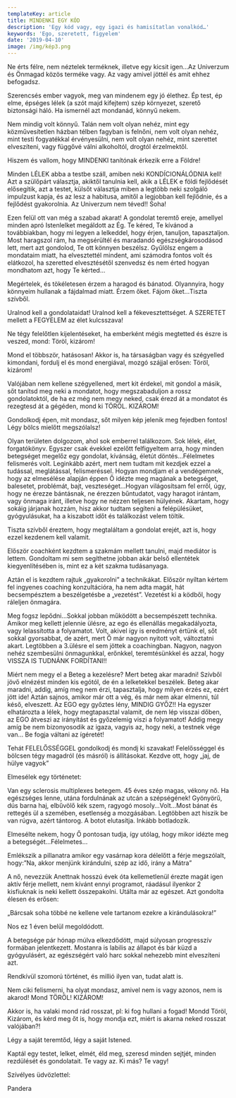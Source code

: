 ```yaml
---
templateKey: article
title: MINDENKI EGY KÓD
description: 'Egy kód vagy, egy igazi és hamisítatlan vonalkód…'
keywords: 'Ego, szeretett, figyelem'
date: '2019-04-10'
image: /img/kép3.png
---
```

Ne érts félre, nem néztelek terméknek, illetve egy kicsit igen…Az Univerzum és Önmagad közös terméke vagy. Az vagy amivel jöttél és amit ehhez befogadsz.

Szerencsés ember vagyok, meg van mindenem egy jó élethez. Ép test, ép elme, épséges lélek (a szót majd kifejtem) szép környezet, szerető biztonsági háló. Ha ismernél azt mondanád, könnyű nekem.

Nem mindig volt könnyű. Talán nem volt olyan nehéz, mint egy közművesítetlen házban télben fagyban is felnőni, nem volt olyan nehéz, mint testi fogyatékkal érvényesülni, nem volt olyan nehéz, mint szerettet elveszíteni, vagy függővé válni alkoholtól, drogtól érzelmektől.

Hiszem és vallom, hogy MINDENKI tanítónak érkezik erre a Földre!

Minden LÉLEK abba a testbe száll, amiben neki KONDÍCIONÁLÓDNIA kell! Azt a szülőpárt választja, akiktől tanulnia kell, akik a LÉLEK e földi fejlődését elősegítik, azt a testet, külsőt választja miben a legtöbb neki szolgáló impulzust kapja, és az lesz a habitusa, amitől a legjobban kell fejlődnie, és a fejlődést gyakorolnia. Az Univerzum nem téved!! Soha!

Ezen felül ott van még a szabad akarat! A gondolat teremtő ereje, amellyel minden apró Istenlelket megáldott az Ég. Te kéred, Te kívánod a továbbiakban, hogy mi legyen a lelkeddel, hogy érjen, tanuljon, tapasztaljon. Most haragszol rám, ha megsérültél és maradandó egészségkárosodásod lett, mert azt gondolod, Te ott könnyen beszélsz. Gyűlölsz engem a mondataim miatt, ha elvesztettél mindent, ami számodra fontos volt és elátkozol, ha szeretted elvesztésétől szenvedsz és nem érted hogyan mondhatom azt, hogy Te kérted…

Megértelek, és tökéletesen érzem a haragod és bánatod. Olyannyira, hogy könnyeim hullanak a fájdalmad miatt. Érzem őket. Fájom őket…Tiszta szívből.

Uralnod kell a gondolataidat! Uralnod kell a fékevesztettséget. A SZERETET mellett a FEGYELEM az élet kulcsszava!

Ne tégy felelőtlen kijelentéseket, ha emberként mégis megtetted és észre is veszed, mond: Töröl, kizárom!

Mond el többször, hatásosan! Akkor is, ha társaságban vagy és szégyelled kimondani, fordulj el és mond energiával, mozgó szájjal erősen: Töröl, kizárom!

Valójában nem kellene szégyellened, mert kit érdekel, mit gondol a másik, sőt tanítsd meg neki a mondatot, hogy megszabaduljon a rossz gondolatoktól, de ha ez még nem megy neked, csak érezd át a mondatot és rezegtesd át a gégéden, mond ki TÖRÖL. KIZÁROM!

Gondolkodj épen, mit mondasz, sőt milyen kép jelenik meg fejedben fontos! Légy bölcs mielőtt megszólalsz!

Olyan területen dolgozom, ahol sok emberrel találkozom. Sok lélek, élet, forgatókönyv. Egyszer csak évekkel ezelőtt felfigyeltem arra, hogy minden betegséget megelőz egy gondolat, kívánság, életút döntés…Félelmetes felismerés volt. Leginkább azért, mert nem tudtam mit kezdjek ezzel a tudással, meglátással, felismeréssel. Hogyan mondjam el a vendégemnek, hogy az elmesélése alapján éppen Ő idézte meg magának a betegséget, balesetet, problémát, bajt, veszteséget…Hogyan világosítsam fel erről, úgy, hogy ne érezze bántásnak, ne érezzen bűntudatot, vagy haragot irántam, vagy önmaga iránt, illetve hogy ne nézzen teljesen hülyének. Akartam, hogy sokáig járjanak hozzám, hisz akkor tudtam segíteni a felépülésüket, gyógyulásukat, ha a kiszabott időt és találkozást velem töltik.

Tiszta szívből éreztem, hogy megtaláltam a gondolat erejét, azt is, hogy ezzel kezdenem kell valamit.

Először coachként kezdtem a szakmám mellett tanulni, majd mediátor is lettem. Gondoltam mi sem segíthetne jobban akár belső ellentétek kiegyenlítésében is, mint ez a két szakma tudásanyaga.

Aztán el is kezdtem rajtuk „gyakorolni” a technikákat. Először nyíltan kértem fel ingyenes coaching konzultációra, ha nem adta magát, hát becsempésztem a beszélgetésbe a „vezetést”. Vezetést ki a ködből, hogy ráleljen önmagára.

Meg fogsz lepődni…Sokkal jobban működött a becsempészett technika. Amikor meg kellett jelennie ülésre, az ego és ellenállás megakadályozta, vagy lelassította a folyamatot. Volt, akivel így is eredményt értünk el, sőt sokkal gyorsabbat, de azért, mert Ő már nagyon nyitott volt, változtatni akart. Legtöbben a 3.ülésre el sem jöttek a coachingban. Nagyon, nagyon nehéz szembesülni önmagunkkal, erőnkkel, teremtésünkkel és azzal, hogy VISSZA IS TUDNÁNK FORDÍTANI!!

Miért nem megy el a Beteg a kezelésre? Mert beteg akar maradni! Szívből jövő elnézést minden kis egótól, de én a lelketekkel beszélek. Beteg akar maradni, addig, amíg meg nem érzi, tapasztalja, hogy milyen érzés ez, ezért jött ide! Aztán sajnos, amikor már ott a vég, és már nem akar elmenni, túl késő, elveszett. Az EGO egy győztes lény, MINDIG GYŐZ!! Ha egyszer elhatározta a lélek, hogy megtapasztal valamit, de nem lép visszai dőben, az EGO átveszi az irányítást és győzelemig viszi a folyamatot! Addig megy amíg be nem bizonyosodik az igaza, vagyis az, hogy neki, a testnek vége van… Be fogja váltani az ígéretét!

 

Tehát FELELŐSSÉGGEL gondolkodj és mondj ki szavakat! Felelősséggel és bölcsen tégy magadról (és másról) is állításokat. Kezdve ott, hogy „jaj, de hülye vagyok”

Elmesélek egy történetet:

Van egy sclerosis multiplexes betegem. 45 éves szép magas, vékony nő. Ha egészséges lenne, utána fordulnának az utcán a szépségének! Gyönyörű, dús barna haj, elbűvölő kék szem, ragyogó mosoly…Volt…Most bánat és rettegés ül a szemében, esetlenség a mozgásában. Legtöbben azt hiszik be van rúgva, azért tántorog. A botot elutasítja. Inkább botladozik.

Elmesélte nekem, hogy Ő pontosan tudja, így utólag, hogy mikor idézte meg a betegségét…Félelmetes…

Emlékszik a pillanatra amikor egy vasárnap kora délelőtt a férje megszólalt, hogy:”Na, akkor menjünk kirándulni, szép az idő, irány a Mátra”

A nő, nevezzük Anettnak hosszú évek óta kellemetlenül érezte magát igen aktív férje mellett, nem kívánt ennyi programot, ráadásul ilyenkor 2 kisfiuknak is neki kellett összepakolni. Utálta már az egészet. Azt gondolta élesen és erősen:

„Bárcsak soha többé ne kellene vele tartanom ezekre a kirándulásokra!”

Nos ez 1 éven belül megoldódott.

A betegsége pár hónap múlva elkezdődött, majd súlyosan progresszív formában jelentkezett. Mostanra is labilis az állapot és bár küzd a gyógyulásért, az egészségért való harc sokkal nehezebb mint elveszíteni azt.

Rendkívül szomorú történet, és millió ilyen van, tudat alatt is.

Nem ciki felismerni, ha olyat mondasz, amivel nem is vagy azonos, nem is akarod! Mond TÖRÖL! KIZÁROM!

Akkor is, ha valaki mond rád rosszat, pl: ki fog hullani a fogad! Mondd Töröl, Kizárom, és kérd meg őt is, hogy mondja ezt, miért is akarna neked rosszat valójában?!

Légy a saját teremtőd, légy a saját Istened.

Kaptál egy testet, lelket, elmét, éld meg, szeresd minden sejtjét, minden rezdülését és gondolatait. Te vagy az. Ki más? Te vagy!

 

Szívélyes üdvözlettel:

Pandera
